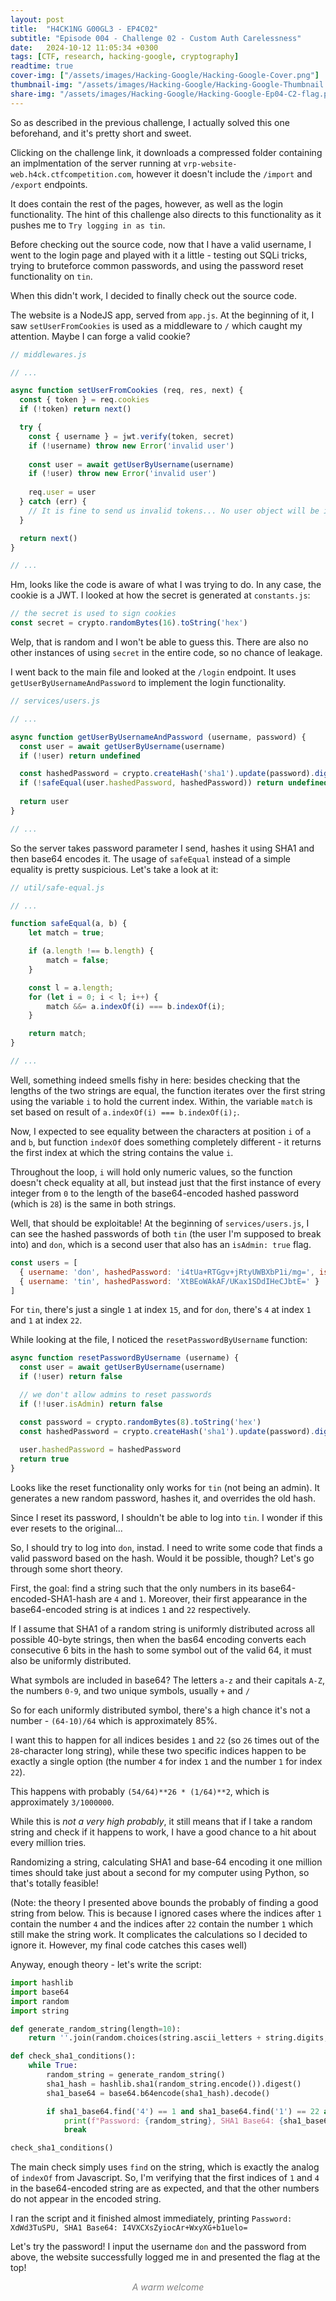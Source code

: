 ```yaml
---
layout: post
title:  "H4CK1NG G00GL3 - EP4C02"
subtitle: "Episode 004 - Challenge 02 - Custom Auth Carelessness"
date:   2024-10-12 11:05:34 +0300
tags: [CTF, research, hacking-google, cryptography]
readtime: true
cover-img: ["/assets/images/Hacking-Google/Hacking-Google-Cover.png"]
thumbnail-img: "/assets/images/Hacking-Google/Hacking-Google-Thumbnail.png"
share-img: "/assets/images/Hacking-Google/Hacking-Google-Ep04-C2-flag.png"
---
```


So as described in the previous challenge, I actually solved this one beforehand, and it's pretty short and sweet.

Clicking on the challenge link, it downloads a compressed folder containing an implmentation of the server running at `vrp-website-web.h4ck.ctfcompetition.com`, however it doesn't include the `/import` and `/export` endpoints.

It does contain the rest of the pages, however, as well as the login functionality. The hint of this challenge also directs to this functionality as it pushes me to `Try logging in as tin`.

Before checking out the source code, now that I have a valid username, I went to the login page and played with it a little - testing out SQLi tricks, trying to bruteforce common passwords, and using the password reset functionality on `tin`.

When this didn't work, I decided to finally check out the source code. 

The website is a NodeJS app, served from `app.js`. At the beginning of it, I saw `setUserFromCookies` is used as a middleware to `/` which caught my attention. Maybe I can forge a valid cookie?

```js
// middlewares.js

// ...

async function setUserFromCookies (req, res, next) {
  const { token } = req.cookies
  if (!token) return next()

  try {
    const { username } = jwt.verify(token, secret)
    if (!username) throw new Error('invalid user')
    
    const user = await getUserByUsername(username)
    if (!user) throw new Error('invalid user')
    
    req.user = user
  } catch (err) {
    // It is fine to send us invalid tokens... No user object will be injected in this case.
  }

  return next()
}

// ...
```

Hm, looks like the code is aware of what I was trying to do. In any case, the cookie is a JWT. I looked at how the secret is generated at `constants.js`:

```js
// the secret is used to sign cookies
const secret = crypto.randomBytes(16).toString('hex')
```

Welp, that is random and I won't be able to guess this. There are also no other instances of using `secret` in the entire code, so no chance of leakage.

I went back to the main file and looked at the `/login` endpoint. It uses `getUserByUsernameAndPassword` to implement the login functionality.

```js
// services/users.js

// ...

async function getUserByUsernameAndPassword (username, password) {
  const user = await getUserByUsername(username)
  if (!user) return undefined

  const hashedPassword = crypto.createHash('sha1').update(password).digest('base64')
  if (!safeEqual(user.hashedPassword, hashedPassword)) return undefined
  
  return user
}

// ...
```

So the server takes password parameter I send, hashes it using SHA1 and then base64 encodes it. The usage of `safeEqual` instead of a simple equality is pretty suspicious. Let's take a look at it:

```js
// util/safe-equal.js

// ...

function safeEqual(a, b) {
    let match = true;

    if (a.length !== b.length) {
        match = false;
    }

    const l = a.length;
    for (let i = 0; i < l; i++) {
        match &&= a.indexOf(i) === b.indexOf(i);
    }

    return match;
}

// ...
```

Well, something indeed smells fishy in here: besides checking that the lengths of the two strings are equal, the function iterates over the first string using the variable `i` to hold the current index. Within, the variable `match` is set based on result of `a.indexOf(i) === b.indexOf(i);`. 

Now, I expected to see equality between the characters at position `i` of `a` and `b`, but function `indexOf` does something completely different - it returns the first index at which the string contains the value `i`. 

Throughout the loop, `i` will hold only numeric values, so the function doesn't check equality at all, but instead just that the first instance of every integer from `0` to the length of the base64-encoded hashed password (which is `28`) is the same in both strings.

Well, that should be exploitable! At the beginning of `services/users.js`, I can see the hashed passwords of both `tin` (the user I'm supposed to break into) and `don`, which is a second user that also has an `isAdmin: true` flag.

```js
const users = [
  { username: 'don', hashedPassword: 'i4tUa+RTGgv+jRtyUWBXbP1i/mg=', isAdmin: true },
  { username: 'tin', hashedPassword: 'XtBEoWAkAF/UKax1SDdIHeCJbtE=' }
]
```

For `tin`, there's just a single `1` at index `15`, and for `don`, there's `4` at index `1` and `1` at index `22`.

While looking at the file, I noticed the `resetPasswordByUsername` function:

```js
async function resetPasswordByUsername (username) {
  const user = await getUserByUsername(username)
  if (!user) return false

  // we don't allow admins to reset passwords
  if (!!user.isAdmin) return false

  const password = crypto.randomBytes(8).toString('hex')
  const hashedPassword = crypto.createHash('sha1').update(password).digest('base64')
  
  user.hashedPassword = hashedPassword
  return true
}
```

Looks like the reset functionality only works for `tin` (not being an admin). It generates a new random password, hashes it, and overrides the old hash. 

Since I reset its password, I shouldn't be able to log into `tin`. I wonder if this ever resets to the original...

So, I should try to log into `don`, instad. I need to write some code that finds a valid password based on the hash. Would it be possible, though? Let's go through some short theory.

First, the goal: find a string such that the only numbers in its base64-encoded-SHA1-hash are `4` and `1`. Moreover, their first appearance in the base64-encoded string is at indices `1` and `22` respectively.

If I assume that SHA1 of a random string is uniformly distributed across all possible 40-byte strings, then when the bas64 encoding converts each consecutive 6 bits in the hash to some symbol out of the valid 64, it must also be uniformly distributed. 

What symbols are included in base64? The letters `a-z` and their capitals `A-Z`, the numbers `0-9`, and two unique symbols, usually `+` and `/`

So for each uniformly distributed symbol, there's a high chance it's not a number - `(64-10)/64` which is approximately 85%. 

I want this to happen for all indices besides `1` and `22` (so `26` times out of the `28`-character long string), while these two specific indices happen to be exactly a single option (the number `4` for index `1` and the number `1` for index `22`). 

This happens with probably `(54/64)**26 * (1/64)**2`, which is approximately `3/1000000`. 

While this is *not a very high probably*, it still means that if I take a random string and check if it happens to work, I have a good chance to a hit about every million tries. 

Randomizing a string, calculating SHA1 and base-64 encoding it one million times should take just about a second for my computer using Python, so that's totally feasible!

(Note: the theory I presented above bounds the probably of finding a good string from below. This is because I ignored cases where the indices after `1` contain the number `4` and the indices after `22` contain the number `1` which still make the string work. It complicates the calculations so I decided to ignore it. However, my final code catches this cases well)

Anyway, enough theory - let's write the script:

```py
import hashlib
import base64
import random
import string

def generate_random_string(length=10):
    return ''.join(random.choices(string.ascii_letters + string.digits, k=length))

def check_sha1_conditions():
    while True:
        random_string = generate_random_string()
        sha1_hash = hashlib.sha1(random_string.encode()).digest()
        sha1_base64 = base64.b64encode(sha1_hash).decode()

        if sha1_base64.find('4') == 1 and sha1_base64.find('1') == 22 and all(d not in sha1_base64 for d in '02356789'):
            print(f"Password: {random_string}, SHA1 Base64: {sha1_base64}")
            break

check_sha1_conditions()

```

The main check simply uses `find` on the string, which is exactly the analog of `indexOf` from Javascript. So, I'm verifying that the first indices of `1` and `4` in the base64-encoded string are as expected, and that the other numbers do not appear in the encoded string.

I ran the script and it finished almost immediately, printing `Password: XdWd3TuSPU, SHA1 Base64: I4VXCXsZyiocAr+WxyXG+b1uelo=`

Let's try the password! I input the username `don` and the password from above, the website successfully logged me in and presented the flag at the top!

<figure>
  <img style="display:block; margin-left: auto; margin-right: auto" src="/assets/images/Hacking-Google/Hacking-Google-Ep04-C2-flag.png" title="">
  <figcaption style="text-align: center; font-size:14px; color: gray"><i>A warm welcome</i></figcaption>
</figure>